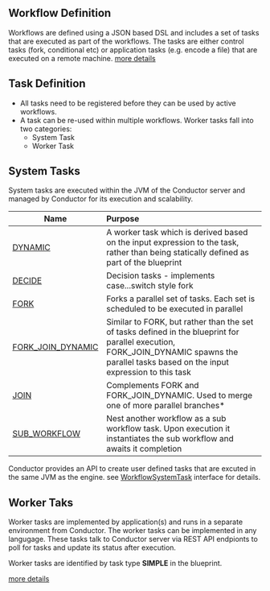 ## Workflow Definition
Workflows are defined using a JSON based DSL and includes a set of tasks that are executed as part of the workflows.  The tasks are either control tasks (fork, conditional etc) or application tasks (e.g. encode a file) that are executed on a remote machine.
[more details](/metadata)

## Task Definition
* All tasks need to be registered before they can be used by active workflows.
* A task can be re-used within multiple workflows.
Worker tasks fall into two categories:
	* System Task
	* Worker Task

## System Tasks
System tasks are executed within the JVM of the Conductor server and managed by Conductor for its execution and scalability.

| Name        | Purpose           |
| ------------- |:-------------|
| [DYNAMIC](/metadata/systask/#dynamic-task) | A worker task which is derived based on the input expression to the task, rather than being statically defined as part of the blueprint |
| [DECIDE](/metadata/systask/#decision) | Decision tasks - implements case...switch style fork|
| [FORK](/metadata/systask/#fork) | Forks a parallel set of tasks.  Each set is scheduled to be executed in parallel |
| [FORK_JOIN_DYNAMIC](/metadata/systask/#dynamic-fork) | Similar to FORK, but rather than the set of tasks defined in the blueprint for parallel execution, FORK_JOIN_DYNAMIC spawns the parallel tasks based on the input expression to this task |
| [JOIN](/metadata/systask/#join) | Complements FORK and FORK_JOIN_DYNAMIC.  Used to merge one of more parallel branches* 
| [SUB_WORKFLOW](/metadata/systask/#sub-workflow) | Nest another workflow as a sub workflow task.  Upon execution it instantiates the sub workflow and awaits it completion| 

Conductor provides an API to create user defined tasks that are excuted in the same JVM as the engine.  see [WorkflowSystemTask](https://github.com/Netflix/conductor/blob/dev/core/src/main/java/com/netflix/conductor/core/execution/tasks/WorkflowSystemTask.java) interface for details.

## Worker Taks
Worker tasks are implemented by application(s) and runs in a separate environment from Conductor.  The worker tasks can be implemented in any langugage.  These tasks talk to Conductor server via REST API endpionts to poll for tasks and update its status after execution.

Worker tasks are identified by task type __SIMPLE__ in the blueprint.


[more details](/metadata/#task-definition)